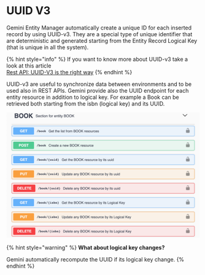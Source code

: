 # UUID V3

Gemini Entity Manager automatically create a unique ID for each inserted record by using UUID-v3. They are a special type of unique identifier that are deterministic and generated starting from the Entity Record Logical Key \(that is unique in all the system\).

{% hint style="info" %}
If you want to know more about UUID-v3 take a look at this article  
[Rest API: UUID-V3 is the right way](https://medium.com/@h4t0n/rest-api-uuid-v3-is-the-right-way-3ca0695610dc)
{% endhint %}

UUID-v3 are useful to synchronize data between environments and to be used also in REST APIs. Gemini provide also the UUID endpoint for each entity resource in addition to logical key. For example a Book can be retrieved both starting from the isbn \(logical key\) and its UUID.

![](../../.gitbook/assets/entity_2.png)

{% hint style="warning" %}
**What about logical key changes?**

Gemini automatically recompute the UUID if its logical key change.
{% endhint %}

